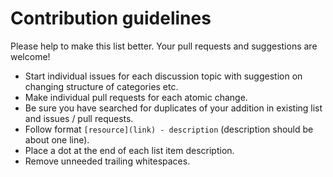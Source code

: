 # Contribution guidelines

Please help to make this list better.
Your pull requests and suggestions are welcome!

- Start individual issues for each discussion topic with suggestion on changing structure of categories etc.
- Make individual pull requests for each atomic change.
- Be sure you have searched for duplicates of your addition in existing list and issues / pull requests.
- Follow format `[resource](link) - description` (description should be about one line).
- Place a dot at the end of each list item description.
- Remove unneeded trailing whitespaces.
